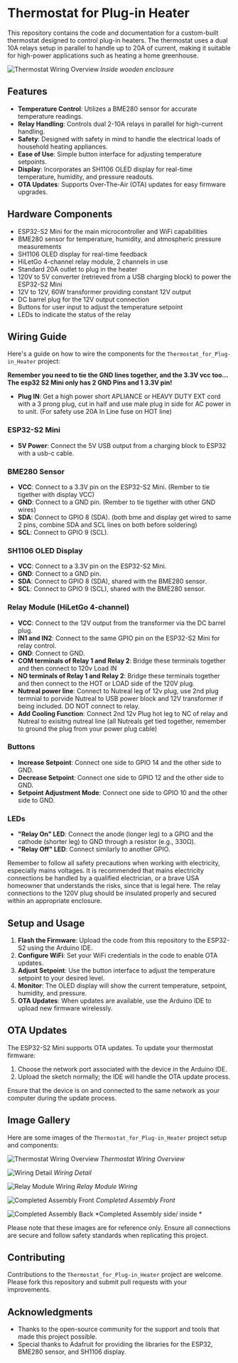 # Thermostat for Plug-in Heater

This repository contains the code and documentation for a custom-built thermostat designed to control plug-in heaters. The thermostat uses a dual 10A relays setup in parallel to handle up to 20A of current, making it suitable for high-power applications such as heating a home greenhouse.


![Thermostat Wiring Overview](images/kiasarecool-30.jpg)
*Inside wooden enclosure*


## Features

- **Temperature Control**: Utilizes a BME280 sensor for accurate temperature readings.
- **Relay Handling**: Controls dual 2-10A relays in parallel for high-current handling.
- **Safety**: Designed with safety in mind to handle the electrical loads of household heating appliances.
- **Ease of Use**: Simple button interface for adjusting temperature setpoints.
- **Display**: Incorporates an SH1106 OLED display for real-time temperature, humidity, and pressure readouts.
- **OTA Updates**: Supports Over-The-Air (OTA) updates for easy firmware upgrades.

## Hardware Components

- ESP32-S2 Mini for the main microcontroller and WiFi capabilities
- BME280 sensor for temperature, humidity, and atmospheric pressure measurements
- SH1106 OLED display for real-time feedback
- HiLetGo 4-channel relay module, 2 channels in use
- Standard 20A outlet to plug in the heater
- 120V to 5V converter (retrieved from a USB charging block) to power the ESP32-S2 Mini
- 12V to 12V, 60W transformer providing constant 12V output
- DC barrel plug for the 12V output connection
- Buttons for user input to adjust the temperature setpoint
- LEDs to indicate the status of the relay

## Wiring Guide

Here's a guide on how to wire the components for the `Thermostat_for_Plug-in_Heater` project:

**Remember you need to tie the GND lines together, and the 3.3V vcc too... The esp32 S2 Mini only has 2 GND Pins and 1 3.3V pin!**


- **Plug IN**: Get a high power short APLIANCE or HEAVY DUTY EXT cord with a 3 prong plug, cut in half and use male plug in side for AC power in to unit. (For safety use 20A In Line fuse on HOT line)

### ESP32-S2 Mini
- **5V Power**: Connect the 5V USB output from a charging block to ESP32 with a usb-c cable.


### BME280 Sensor
- **VCC**: Connect to a 3.3V pin on the ESP32-S2 Mini. (Rember to tie tigether with display VCC)
- **GND**: Connect to a GND pin. (Rember to tie tigether with other GND wires)
- **SDA**: Connect to GPIO 8 (SDA). (both bme and display get wired to same 2 pins, combine SDA and SCL lines on both before soldering)
- **SCL**: Connect to GPIO 9 (SCL).

### SH1106 OLED Display
- **VCC**: Connect to a 3.3V pin on the ESP32-S2 Mini.
- **GND**: Connect to a GND pin.
- **SDA**: Connect to GPIO 8 (SDA), shared with the BME280 sensor.
- **SCL**: Connect to GPIO 9 (SCL), shared with the BME280 sensor.

### Relay Module (HiLetGo 4-channel)
- **VCC**: Connect to the 12V output from the transformer via the DC barrel plug.
- **IN1 and IN2**: Connect to the same GPIO pin on the ESP32-S2 Mini for relay control.
- **GND**: Connect to GND.
- **COM terminals of Relay 1 and Relay 2**: Bridge these terminals together and then connect to 120v Load IN
- **NO terminals of Relay 1 and Relay 2**: Bridge these terminals together and then connect to the HOT or LOAD side of the 120V plug.
- **Nutreal power line**: Connect to Nutreal leg of 12v plug, use 2nd plug termnial to porvide Nutreal to USB power block and 12V transformer if being included. DO NOT connect to relay.
- **Add Cooling Function**: Connect 2nd 12v Plug hot leg to NC of relay and Nutreal to exisitng nutreal line (all Nutreals get tied together, remember to ground the plug from your power plug cable)

### Buttons
- **Increase Setpoint**: Connect one side to GPIO 14 and the other side to GND.
- **Decrease Setpoint**: Connect one side to GPIO 12 and the other side to GND.
- **Setpoint Adjustment Mode**: Connect one side to GPIO 10 and the other side to GND.

### LEDs
- **"Relay On" LED**: Connect the anode (longer leg) to a GPIO and the cathode (shorter leg) to GND through a resistor (e.g., 330Ω).
- **"Relay Off" LED**: Connect similarly to another GPIO.

Remember to follow all safety precautions when working with electricity, especially mains voltages. It is recommended that mains electricity connections be handled by a qualified electrician, or a brave USA homeowner that understands the risks, since that is legal here. The relay connections to the 120V plug should be insulated properly and secured within an appropriate enclosure.


## Setup and Usage

1. **Flash the Firmware**: Upload the code from this repository to the ESP32-S2 using the Arduino IDE.
2. **Configure WiFi**: Set your WiFi credentials in the code to enable OTA updates.
3. **Adjust Setpoint**: Use the button interface to adjust the temperature setpoint to your desired level.
4. **Monitor**: The OLED display will show the current temperature, setpoint, humidity, and pressure.
5. **OTA Updates**: When updates are available, use the Arduino IDE to upload new firmware wirelessly.

## OTA Updates

The ESP32-S2 Mini supports OTA updates. To update your thermostat firmware:

1. Choose the network port associated with the device in the Arduino IDE.
2. Upload the sketch normally; the IDE will handle the OTA update process.

Ensure that the device is on and connected to the same network as your computer during the update process.

## Image Gallery

Here are some images of the `Thermostat_for_Plug-in_Heater` project setup and components:

![Thermostat Wiring Overview](images/kiasarecool-0.jpg)
*Thermostat Wiring Overview*

![Wiring Detail](images/kiasarecool-1.jpg)
*Wiring Detail*

![Relay Module Wiring](images/kiasarecool-2.jpg)
*Relay Module Wiring*

![Completed Assembly Front](images/kiasarecool-3.jpg)
*Completed Assembly Front*

![Completed Assembly Back](images/kiasarecool-4.jpg)
*Completed Assembly side/ inside *


Please note that these images are for reference only. Ensure all connections are secure and follow safety standards when replicating this project.
## Contributing

Contributions to the `Thermostat_for_Plug-in_Heater` project are welcome. Please fork this repository and submit pull requests with your improvements.


## Acknowledgments

- Thanks to the open-source community for the support and tools that made this project possible.
- Special thanks to Adafruit for providing the libraries for the ESP32, BME280 sensor, and SH1106 display.
